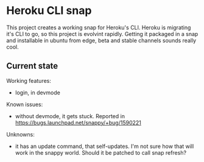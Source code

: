 # Heroku CLI snap

This project creates a working snap for Heroku's CLI.
Heroku is migrating it's CLI to go, so this project is evolvint rapidly. Getting
it packaged in a snap and installable in ubuntu from edge, beta and stable
channels sounds really cool.

## Current state

Working features:
 - login, in devmode

Known issues:
 - without devmode, it gets stuck.
   Reported in https://bugs.launchpad.net/snappy/+bug/1590221

Unknowns:
 - it has an update command, that self-updates. I'm not sure how that will work
   in the snappy world. Should it be patched to call snap refresh?
